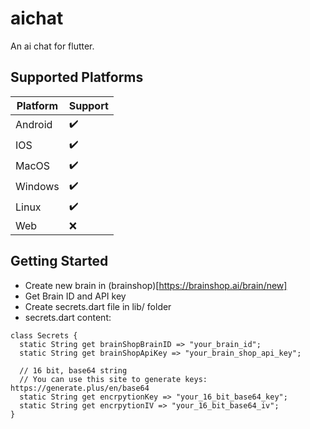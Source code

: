 # aichat

An ai chat for flutter.

## Supported Platforms

| Platform              | Support            |
| --------------------- | ------------------ |
| Android               | :heavy_check_mark: |
| IOS                   | :heavy_check_mark: |
| MacOS                 | :heavy_check_mark: |
| Windows               | :heavy_check_mark: |
| Linux                 | :heavy_check_mark: |
| Web                   | :x:                |

## Getting Started

- Create new brain in (brainshop)[https://brainshop.ai/brain/new]
- Get Brain ID and API key
- Create secrets.dart file in lib/ folder
- secrets.dart content:

```
class Secrets {
  static String get brainShopBrainID => "your_brain_id";
  static String get brainShopApiKey => "your_brain_shop_api_key";

  // 16 bit, base64 string
  // You can use this site to generate keys: https://generate.plus/en/base64
  static String get encrpytionKey => "your_16_bit_base64_key";
  static String get encrpytionIV => "your_16_bit_base64_iv";
}
```